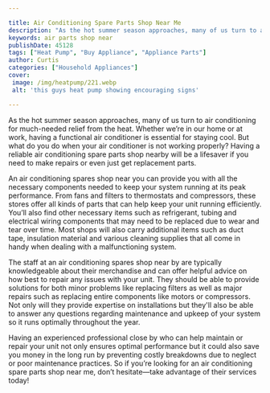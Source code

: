 ```yaml
---

title: Air Conditioning Spare Parts Shop Near Me
description: "As the hot summer season approaches, many of us turn to air conditioning for much-needed relief from the heat. Whether we’re in ou...scroll on and keep learning"
keywords: air parts shop near
publishDate: 45128
tags: ["Heat Pump", "Buy Appliance", "Appliance Parts"]
author: Curtis
categories: ["Household Appliances"]
cover: 
 image: /img/heatpump/221.webp
 alt: 'this guys heat pump showing encouraging signs'

---
```


As the hot summer season approaches, many of us turn to air conditioning for much-needed relief from the heat. Whether we’re in our home or at work, having a functional air conditioner is essential for staying cool. But what do you do when your air conditioner is not working properly? Having a reliable air conditioning spare parts shop nearby will be a lifesaver if you need to make repairs or even just get replacement parts.

An air conditioning spares shop near you can provide you with all the necessary components needed to keep your system running at its peak performance. From fans and filters to thermostats and compressors, these stores offer all kinds of parts that can help keep your unit running efficiently. You’ll also find other necessary items such as refrigerant, tubing and electrical wiring components that may need to be replaced due to wear and tear over time. Most shops will also carry additional items such as duct tape, insulation material and various cleaning supplies that all come in handy when dealing with a malfunctioning system. 

The staff at an air conditioning spares shop near by are typically knowledgeable about their merchandise and can offer helpful advice on how best to repair any issues with your unit. They should be able to provide solutions for both minor problems like replacing filters as well as major repairs such as replacing entire components like motors or compressors. Not only will they provide expertise on installations but they'll also be able to answer any questions regarding maintenance and upkeep of your system so it runs optimally throughout the year. 

Having an experienced professional close by who can help maintain or repair your unit not only ensures optimal performance but it could also save you money in the long run by preventing costly breakdowns due to neglect or poor maintenance practices. So if you’re looking for an air conditioning spare parts shop near me, don’t hesitate—take advantage of their services today!
